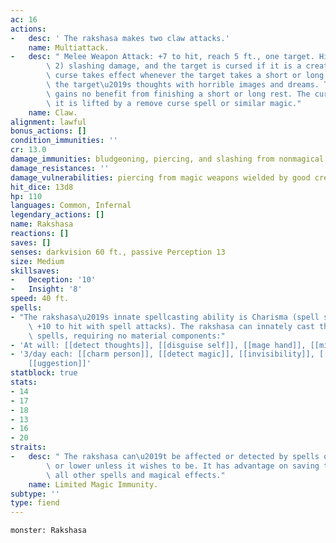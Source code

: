 ```yaml
---
ac: 16
actions:
-   desc: ' The rakshasa makes two claw attacks.'
    name: Multiattack.
-   desc: " Melee Weapon Attack: +7 to hit, reach 5 ft., one target. Hit: 9 (2d6 +\
        \ 2) slashing damage, and the target is cursed if it is a creature. The magical\
        \ curse takes effect whenever the target takes a short or long rest, filling\
        \ the target\u2019s thoughts with horrible images and dreams. The cursed target\
        \ gains no benefit from finishing a short or long rest. The curse lasts until\
        \ it is lifted by a remove curse spell or similar magic."
    name: Claw.
alignment: lawful
bonus_actions: []
condition_immunities: ''
cr: 13.0
damage_immunities: bludgeoning, piercing, and slashing from nonmagical attacks
damage_resistances: ''
damage_vulnerabilities: piercing from magic weapons wielded by good creatures
hit_dice: 13d8
hp: 110
languages: Common, Infernal
legendary_actions: []
name: Rakshasa
reactions: []
saves: []
senses: darkvision 60 ft., passive Perception 13
size: Medium
skillsaves:
-   Deception: '10'
-   Insight: '8'
speed: 40 ft.
spells:
- "The rakshasa\u2019s innate spellcasting ability is Charisma (spell save DC 18,\
    \ +10 to hit with spell attacks). The rakshasa can innately cast the following\
    \ spells, requiring no material components:"
- 'At will: [[detect thoughts]], [[disguise self]], [[mage hand]], [[minor illusion]]'
- '3/day each: [[charm person]], [[detect magic]], [[invisibility]], [[major image]],
    [[uggestion]]'
statblock: true
stats:
- 14
- 17
- 18
- 13
- 16
- 20
straits:
-   desc: " The rakshasa can\u2019t be affected or detected by spells of 6th level\
        \ or lower unless it wishes to be. It has advantage on saving throws against\
        \ all other spells and magical effects."
    name: Limited Magic Immunity.
subtype: ''
type: fiend
---
```

```statblock
monster: Rakshasa
```